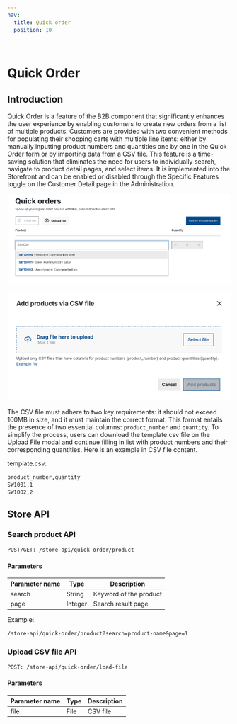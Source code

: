```yaml
---
nav:
  title: Quick order
  position: 10

---
```


# Quick Order

## Introduction 

Quick Order is a feature of the B2B component that significantly enhances the user experience by enabling customers to create new orders from a list of multiple products. Customers are provided with two convenient methods for populating their shopping carts with multiple line items: either by manually inputting product numbers and quantities one by one in the Quick Order form or by importing data from a CSV file. This feature is a time-saving solution that eliminates the need for users to individually search, navigate to product detail pages, and select items. It is implemented into the Storefront and can be enabled or disabled through the Specific Features toggle on the Customer Detail page in the Administration.

![Add manual product to the quick order form](../../../../assets/b2b-quick-order.png)

![Upload CSV file of product list](../../../../assets/b2b-quick-order-csv-upload.png)

The CSV file must adhere to two key requirements: it should not exceed 100MB in size, and it must maintain the correct format. This format entails the presence of two essential columns: `product_number` and `quantity`. To simplify the process, users can download the template.csv file on the Upload File modal and continue filling in list with product numbers and their corresponding quantities. Here is an example in CSV file content. 

template.csv:
```txt
product_number,quantity
SW1001,1
SW1002,2
```

## Store API 
### Search product API
```txt
POST/GET: /store-api/quick-order/product
```

#### Parameters
|Parameter name|Type| Description|
|--------------|----|------------|
| search| String | Keyword of the product |
| page| Integer | Search result page |

Example: 
```txt
/store-api/quick-order/product?search=product-name&page=1
```


### Upload CSV file API
```txt
POST: /store-api/quick-order/load-file
```

#### Parameters
|Parameter name|Type| Description|
|--------------|----|------------|
| file | File | CSV file |